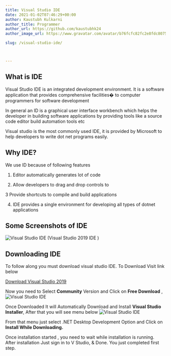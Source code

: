 ```yaml
---
title: Visual Studio IDE
date: 2021-01-02T07:46:29+00:00
author: Kaustubh Kulkarni
author_title: Programmer
author_url: https://github.com/kaustubhk24
author_image_url: https://www.gravatar.com/avatar/b76fcfc82fc2e8fdc8075636f1735f61?s=200

slug: /visual-studio-ide/



---
```

## What is IDE

Visual Studio IDE is an integrated development environment. It is a software application that provides comprehensive facilities� to computer programmers for software development

In general an ID is a graphical user interface workbench which helps the developer in building software applications by providing tools like a source code editor build automation tools etc

Visual studio is the most commonly used IDE, it is provided by Microsoft to help developers to write dot net programs easily.

## Why IDE?

We use ID because of following features

1. Editor automatically generates lot of code

2. Allow developers to drag and drop controls to 

3 Provide shortcuts to compile and build applications

4. IDE provides a single environment for developing all types of dotnet applications

## Some Screenshots of IDE
![Visual Studio IDE](https://www.kaustubh.codes/imgs/wp-content/uploads/2021/01/image-1024x512.png) (Visual Studio 2019 IDE )

## Downloading IDE

To follow along you must download visual studio IDE. To Download Visit link below



[Download Visual Studio 2019](https://visualstudio.microsoft.com/downloads/)



Now you need to Select **Community** Version and Click on **Free Download** ,
![Visual Studio IDE](https://www.kaustubh.codes/imgs/wp-content/uploads/2021/01/image-2-1024x399.png) 

Once Downloaded It will Automatically Download and Install **Visual Studio Installer**, After that you will see menu below 
![Visual Studio IDE](https://www.kaustubh.codes/imgs/wp-content/uploads/2021/01/image-3-1024x487.png) 

From that menu just select .NET Desktop Development Option and Click on **Install While Downloading.**

Once installation started , you need to wait while installation is running. After installation Just sign in to V Studio, & Done. You just completed first step.


